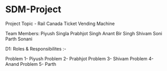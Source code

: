 # SDM-Project

Project Topic - Rail Canada Ticket Vending Machine

Team Members: 
Piyush Singla
Prabhjot Singh
Anant Bir Singh
Shivam Soni
Parth Sonani

D1: Roles & Responsibilites :-

Problem 1- Piyush
Problem 2- Prabhjot
Problem 3- Shivam
Problem 4- Anand
Problem 5- Parth
